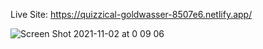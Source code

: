 Live Site: https://quizzical-goldwasser-8507e6.netlify.app/

![Screen Shot 2021-11-02 at 0 09 06](https://user-images.githubusercontent.com/78149229/139748576-0ad66175-46bc-4e56-8fb3-34a540d32ba6.png)
